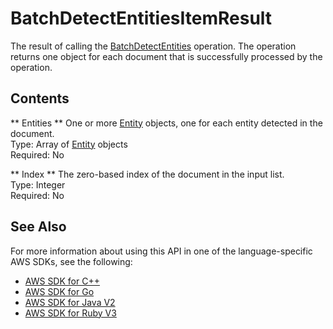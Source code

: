 # BatchDetectEntitiesItemResult<a name="API_BatchDetectEntitiesItemResult"></a>

The result of calling the [BatchDetectEntities](API_BatchDetectEntities.md) operation\. The operation returns one object for each document that is successfully processed by the operation\.

## Contents<a name="API_BatchDetectEntitiesItemResult_Contents"></a>

 ** Entities **   <a name="comprehend-Type-BatchDetectEntitiesItemResult-Entities"></a>
One or more [Entity](API_Entity.md) objects, one for each entity detected in the document\.  
Type: Array of [Entity](API_Entity.md) objects  
Required: No

 ** Index **   <a name="comprehend-Type-BatchDetectEntitiesItemResult-Index"></a>
The zero\-based index of the document in the input list\.  
Type: Integer  
Required: No

## See Also<a name="API_BatchDetectEntitiesItemResult_SeeAlso"></a>

For more information about using this API in one of the language\-specific AWS SDKs, see the following:
+  [AWS SDK for C\+\+](https://docs.aws.amazon.com/goto/SdkForCpp/comprehend-2017-11-27/BatchDetectEntitiesItemResult) 
+  [AWS SDK for Go](https://docs.aws.amazon.com/goto/SdkForGoV1/comprehend-2017-11-27/BatchDetectEntitiesItemResult) 
+  [AWS SDK for Java V2](https://docs.aws.amazon.com/goto/SdkForJavaV2/comprehend-2017-11-27/BatchDetectEntitiesItemResult) 
+  [AWS SDK for Ruby V3](https://docs.aws.amazon.com/goto/SdkForRubyV3/comprehend-2017-11-27/BatchDetectEntitiesItemResult) 